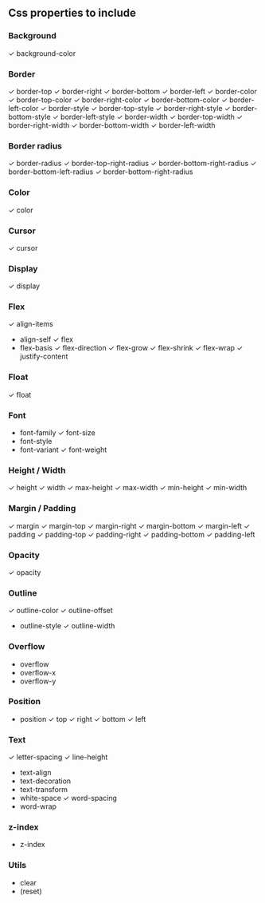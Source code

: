 ## Css properties to include

### Background
✓ background-color

### Border
✓ border-top
✓ border-right
✓ border-bottom
✓ border-left
✓ border-color
✓ border-top-color
✓ border-right-color
✓ border-bottom-color
✓ border-left-color
✓ border-style
✓ border-top-style
✓ border-right-style
✓ border-bottom-style
✓ border-left-style
✓ border-width
✓ border-top-width
✓ border-right-width
✓ border-bottom-width
✓ border-left-width

### Border radius
✓ border-radius
✓ border-top-right-radius
✓ border-bottom-right-radius
✓ border-bottom-left-radius
✓ border-bottom-right-radius

### Color
✓ color

### Cursor
✓ cursor

### Display
✓ display

### Flex
✓ align-items
- align-self
✓ flex
- flex-basis
✓ flex-direction
✓ flex-grow
✓ flex-shrink
✓ flex-wrap
✓ justify-content

### Float
✓ float

### Font
- font-family
✓ font-size
- font-style
- font-variant
✓ font-weight

### Height / Width
✓ height
✓ width
✓ max-height
✓ max-width
✓ min-height
✓ min-width

### Margin / Padding
✓ margin
✓ margin-top
✓ margin-right
✓ margin-bottom
✓ margin-left
✓ padding
✓ padding-top
✓ padding-right
✓ padding-bottom
✓ padding-left

### Opacity
✓ opacity

### Outline
✓ outline-color
✓ outline-offset
- outline-style
✓ outline-width

### Overflow
- overflow
- overflow-x
- overflow-y

### Position
- position
✓ top
✓ right
✓ bottom
✓ left

### Text
✓ letter-spacing
✓ line-height
- text-align
- text-decoration
- text-transform
- white-space
✓ word-spacing
- word-wrap

### z-index
- z-index

### Utils
- clear
- (reset)

